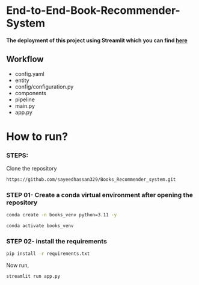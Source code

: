 # End-to-End-Book-Recommender-System

#### The deployment of this project using Streamlit which you can find [here](https://booksrecommendersystem-329.streamlit.app/)

## Workflow

- config.yaml
- entity
- config/configuration.py
- components
- pipeline
- main.py
- app.py


# How to run?
### STEPS:

Clone the repository

```bash
https://github.com/sayeedhassan329/Books_Recommender_system.git
```
### STEP 01- Create a conda virtual environment after opening the repository

```bash
conda create -n books_venv python=3.11 -y
```

```bash
conda activate books_venv
```


### STEP 02- install the requirements
```bash
pip install -r requirements.txt
```


Now run,
```bash
streamlit run app.py
```
